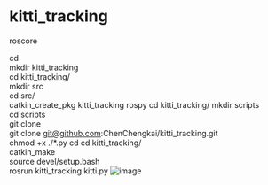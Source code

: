 # kitti_tracking
roscore


cd  
mkdir kitti_tracking  
cd kitti_tracking/  
mkdir src  
cd src/  
catkin_create_pkg kitti_tracking rospy
cd kitti_tracking/
mkdir scripts  
cd scripts  
git clone  
git clone git@github.com:ChenChengkai/kitti_tracking.git  
chmod +x ./*.py
cd 
cd kitti_tracking/  
catkin_make  
source devel/setup.bash  
rosrun kitti_tracking kitti.py
![image](图片路径)
